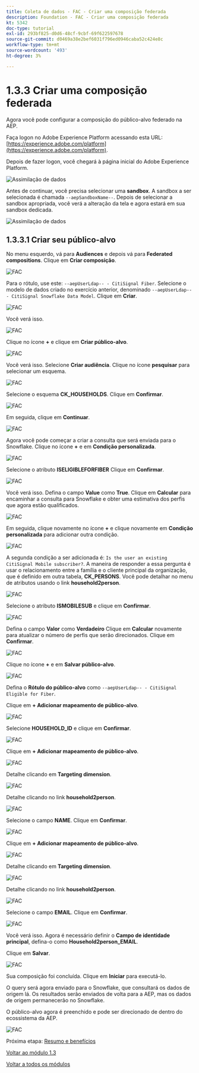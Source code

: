 ```yaml
---
title: Coleta de dados - FAC - Criar uma composição federada
description: Foundation - FAC - Criar uma composição federada
kt: 5342
doc-type: tutorial
exl-id: 293bf825-d0d6-48cf-9cbf-69f622597678
source-git-commit: d0469a38e2bef6031f796ed0946caba52c424e8c
workflow-type: tm+mt
source-wordcount: '493'
ht-degree: 3%

---
```


# 1.3.3 Criar uma composição federada

Agora você pode configurar a composição do público-alvo federado na AEP.

Faça logon no Adobe Experience Platform acessando esta URL: [https://experience.adobe.com/platform](https://experience.adobe.com/platform).

Depois de fazer logon, você chegará à página inicial do Adobe Experience Platform.

![Assimilação de dados](./../module1.2/images/home.png)

Antes de continuar, você precisa selecionar uma **sandbox**. A sandbox a ser selecionada é chamada ``--aepSandboxName--``. Depois de selecionar a sandbox apropriada, você verá a alteração da tela e agora estará em sua sandbox dedicada.

![Assimilação de dados](./../module1.2/images/sb1.png)

## 1.3.3.1 Criar seu público-alvo

No menu esquerdo, vá para **Audiences** e depois vá para **Federated compositions**. Clique em **Criar composição**.

![FAC](./images/fedcomp1.png)

Para o rótulo, use este: `--aepUserLdap-- - CitiSignal Fiber`. Selecione o modelo de dados criado no exercício anterior, denominado `--aepUserLdap-- - CitiSignal Snowflake Data Model`. Clique em **Criar**.

![FAC](./images/fedcomp2.png)

Você verá isso.

![FAC](./images/fedcomp3.png)

Clique no ícone **+** e clique em **Criar público-alvo**.

![FAC](./images/fedcomp4.png)

Você verá isso. Selecione **Criar audiência**. Clique no ícone **pesquisar** para selecionar um esquema.

![FAC](./images/fedcomp5.png)

Selecione o esquema **CK_HOUSEHOLDS**. Clique em **Confirmar**.

![FAC](./images/fedcomp6.png)

Em seguida, clique em **Continuar**.

![FAC](./images/fedcomp7.png)

Agora você pode começar a criar a consulta que será enviada para o Snowflake. Clique no ícone **+** e em **Condição personalizada**.

![FAC](./images/fedcomp8.png)

Selecione o atributo **ISELIGIBLEFORFIBER** Clique em **Confirmar**.

![FAC](./images/fedcomp9.png)

Você verá isso. Defina o campo **Value** como **True**. Clique em **Calcular** para encaminhar a consulta para Snowflake e obter uma estimativa dos perfis que agora estão qualificados.

![FAC](./images/fedcomp10.png)

Em seguida, clique novamente no ícone **+** e clique novamente em **Condição personalizada** para adicionar outra condição.

![FAC](./images/fedcomp11.png)

A segunda condição a ser adicionada é: `Is the user an existing CitiSignal Mobile subscriber?`. A maneira de responder a essa pergunta é usar o relacionamento entre a família e o cliente principal da organização, que é definido em outra tabela, **CK_PERSONS**. Você pode detalhar no menu de atributos usando o link **household2person**.

![FAC](./images/fedcomp12.png)

Selecione o atributo **ISMOBILESUB** e clique em **Confirmar**.

![FAC](./images/fedcomp13.png)

Defina o campo **Valor** como **Verdadeiro** Clique em **Calcular** novamente para atualizar o número de perfis que serão direcionados. Clique em **Confirmar**.

![FAC](./images/fedcomp14.png)

Clique no ícone **+** e em **Salvar público-alvo**.

![FAC](./images/fedcomp15.png)

Defina o **Rótulo do público-alvo** como `--aepUserLdap-- - CitiSignal Eligible for Fiber`.

Clique em **+ Adicionar mapeamento de público-alvo**.

![FAC](./images/fedcomp16.png)

Selecione **HOUSEHOLD_ID** e clique em **Confirmar**.

![FAC](./images/fedcomp17.png)

Clique em **+ Adicionar mapeamento de público-alvo**.

![FAC](./images/fedcomp18.png)

Detalhe clicando em **Targeting dimension**.

![FAC](./images/fedcomp18a.png)

Detalhe clicando no link **household2person**.

![FAC](./images/fedcomp18b.png)

Selecione o campo **NAME**. Clique em **Confirmar**.

![FAC](./images/fedcomp18c.png)

Clique em **+ Adicionar mapeamento de público-alvo**.

![FAC](./images/fedcomp20.png)

Detalhe clicando em **Targeting dimension**.

![FAC](./images/fedcomp20a.png)

Detalhe clicando no link **household2person**.

![FAC](./images/fedcomp20b.png)

Selecione o campo **EMAIL**. Clique em **Confirmar**.

![FAC](./images/fedcomp20c.png)

Você verá isso. Agora é necessário definir o **Campo de identidade principal**, defina-o como **Household2person_EMAIL**.

Clique em **Salvar**.

![FAC](./images/fedcomp21.png)

Sua composição foi concluída. Clique em **Iniciar** para executá-lo.

O query será agora enviado para o Snowflake, que consultará os dados de origem lá. Os resultados serão enviados de volta para a AEP, mas os dados de origem permanecerão no Snowflake.

O público-alvo agora é preenchido e pode ser direcionado de dentro do ecossistema da AEP.

![FAC](./images/fedcomp22.png)

Próxima etapa: [Resumo e benefícios](./summary.md)

[Voltar ao módulo 1.3](./fac.md)

[Voltar a todos os módulos](../../../overview.md)
